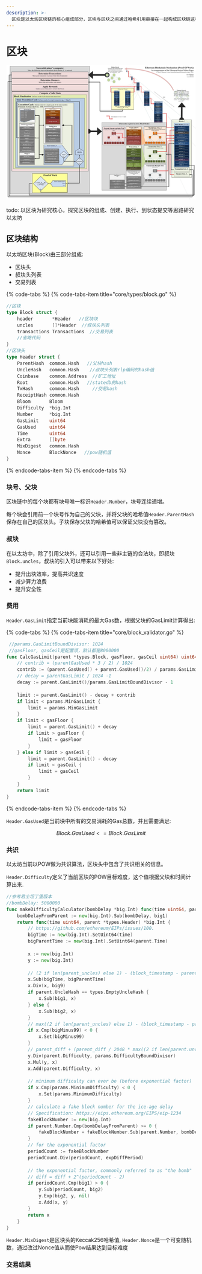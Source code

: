 ```yaml
---
description: >-
  区块是以太坊区块链的核心组成部分，区块与区块之间通过哈希引用串接在一起构成区块链这样一种数据结构。区块也是交易的集合，以太坊状态机以区块作为原子执行单元。区块通过共识算法在全网达成共识。
---
```


# 区块

![](../.gitbook/assets/yi-tai-fang-zu-cheng.jpg)

todo: 以区块为研究核心，探究区块的组成、创建、执行、到状态提交等思路研究以太坊

## 区块结构

以太坊区块\(Block\)由三部分组成:

* 区块头
* 叔块头列表
* 交易列表

{% code-tabs %}
{% code-tabs-item title="core/types/block.go" %}
```go
//区块
type Block struct {
	header       *Header   //区块块
	uncles       []*Header  //叔块头列表
	transactions Transactions  //交易列表
	//省略代码
}
//区块头
type Header struct {
	ParentHash  common.Hash   //父块hash
	UncleHash   common.Hash    //叔块头列表rlp编码的hash值
	Coinbase    common.Address  //矿工地址
	Root        common.Hash   //statedb的hash
	TxHash      common.Hash     //交易hash
	ReceiptHash common.Hash  
	Bloom       Bloom 
	Difficulty  *big.Int  
	Number      *big.Int  
	GasLimit    uint64 
	GasUsed     uint64
	Time        uint64  
	Extra       []byte 
	MixDigest   common.Hash 
	Nonce       BlockNonce   //pow随机值
}
```
{% endcode-tabs-item %}
{% endcode-tabs %}

### 块号、父块

区块链中的每个块都有块号唯一标识`Header.Number`，块号连续递增。

每个块会引用前一个块号作为自己的父块，并将父块的哈希值`Header.ParentHash`保存在自己的区块头。子块保存父块的哈希值可以保证父块没有篡改。

### 叔块

在以太坊中，除了引用父块外，还可以引用一些非主链的合法块，即叔块`Block.uncles`，叔块的引入可以带来以下好处:

* 提升出块效率，提高共识速度
* 减少算力浪费
* 提升安全性

### 费用

`Header.GasLimit`指定当前块能消耗的最大Gas数，根据父块的GasLimit计算得出:

{% code-tabs %}
{% code-tabs-item title="core/block\_validator.go" %}
```go
 //params.GasLimitBoundDivisor: 1024
 //gasFloor, gasCeil是配置项，默认都是8000000
func CalcGasLimit(parent *types.Block, gasFloor, gasCeil uint64) uint64 {
	// contrib = (parentGasUsed * 3 / 2) / 1024
	contrib := (parent.GasUsed() + parent.GasUsed()/2) / params.GasLimitBoundDivisor
	// decay = parentGasLimit / 1024 -1
	decay := parent.GasLimit()/params.GasLimitBoundDivisor - 1

	limit := parent.GasLimit() - decay + contrib
	if limit < params.MinGasLimit {
		limit = params.MinGasLimit
	}
	if limit < gasFloor {
		limit = parent.GasLimit() + decay
		if limit > gasFloor {
			limit = gasFloor
		}
	} else if limit > gasCeil {
		limit = parent.GasLimit() - decay
		if limit < gasCeil {
			limit = gasCeil
		}
	}
	return limit
}
```
{% endcode-tabs-item %}
{% endcode-tabs %}

`Header.GasUsed`是当前块中所有的交易消耗的Gas总数，并且需要满足:

$$
Block.GasUsed <= Block.GasLimit
$$

### 共识

以太坊当前以POW做为共识算法，区块头中包含了共识相关的信息。

`Header.Difficulty`定义了当前区块的POW目标难度，这个值根据父块和时间计算出来.

```go
//参考君士坦丁堡版本
//bombDelay: 5000000
func makeDifficultyCalculator(bombDelay *big.Int) func(time uint64, parent *types.Header) *big.Int {
	bombDelayFromParent := new(big.Int).Sub(bombDelay, big1)
	return func(time uint64, parent *types.Header) *big.Int {
		// https://github.com/ethereum/EIPs/issues/100.
		bigTime := new(big.Int).SetUint64(time)
		bigParentTime := new(big.Int).SetUint64(parent.Time)

		x := new(big.Int)
		y := new(big.Int)

		// (2 if len(parent_uncles) else 1) - (block_timestamp - parent_timestamp) // 9
		x.Sub(bigTime, bigParentTime)
		x.Div(x, big9)
		if parent.UncleHash == types.EmptyUncleHash {
			x.Sub(big1, x)
		} else {
			x.Sub(big2, x)
		}
		// max((2 if len(parent_uncles) else 1) - (block_timestamp - parent_timestamp) // 9, -99)
		if x.Cmp(bigMinus99) < 0 {
			x.Set(bigMinus99)
		}
		// parent_diff + (parent_diff / 2048 * max((2 if len(parent.uncles) else 1) - ((timestamp - parent.timestamp) // 9), -99))
		y.Div(parent.Difficulty, params.DifficultyBoundDivisor)
		x.Mul(y, x)
		x.Add(parent.Difficulty, x)

		// minimum difficulty can ever be (before exponential factor)
		if x.Cmp(params.MinimumDifficulty) < 0 {
			x.Set(params.MinimumDifficulty)
		}
		// calculate a fake block number for the ice-age delay
		// Specification: https://eips.ethereum.org/EIPS/eip-1234
		fakeBlockNumber := new(big.Int)
		if parent.Number.Cmp(bombDelayFromParent) >= 0 {
			fakeBlockNumber = fakeBlockNumber.Sub(parent.Number, bombDelayFromParent)
		}
		// for the exponential factor
		periodCount := fakeBlockNumber
		periodCount.Div(periodCount, expDiffPeriod)

		// the exponential factor, commonly referred to as "the bomb"
		// diff = diff + 2^(periodCount - 2)
		if periodCount.Cmp(big1) > 0 {
			y.Sub(periodCount, big2)
			y.Exp(big2, y, nil)
			x.Add(x, y)
		}
		return x
	}
}
```

`Header.MixDigest`是区块头的Keccak256哈希值, `Header.Nonce`是一个可变随机数，通过改过Nonce值从而使Pow结果达到目标难度

### 交易结果

